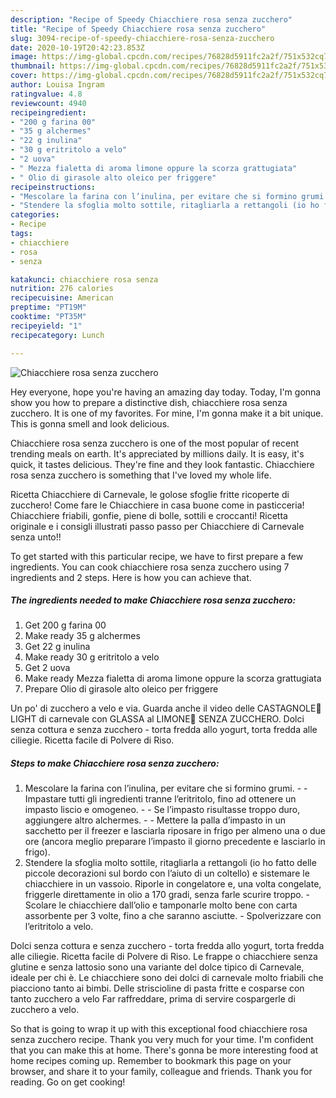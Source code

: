 ```yaml
---
description: "Recipe of Speedy Chiacchiere rosa senza zucchero"
title: "Recipe of Speedy Chiacchiere rosa senza zucchero"
slug: 3094-recipe-of-speedy-chiacchiere-rosa-senza-zucchero
date: 2020-10-19T20:42:23.853Z
image: https://img-global.cpcdn.com/recipes/76828d5911fc2a2f/751x532cq70/chiacchiere-rosa-senza-zucchero-recipe-main-photo.jpg
thumbnail: https://img-global.cpcdn.com/recipes/76828d5911fc2a2f/751x532cq70/chiacchiere-rosa-senza-zucchero-recipe-main-photo.jpg
cover: https://img-global.cpcdn.com/recipes/76828d5911fc2a2f/751x532cq70/chiacchiere-rosa-senza-zucchero-recipe-main-photo.jpg
author: Louisa Ingram
ratingvalue: 4.8
reviewcount: 4940
recipeingredient:
- "200 g farina 00"
- "35 g alchermes"
- "22 g inulina"
- "30 g eritritolo a velo"
- "2 uova"
- " Mezza fialetta di aroma limone oppure la scorza grattugiata"
- " Olio di girasole alto oleico per friggere"
recipeinstructions:
- "Mescolare la farina con l’inulina, per evitare che si formino grumi.  Impastare tutti gli ingredienti tranne l’eritritolo, fino ad ottenere un impasto liscio e omogeneo.  Se l’impasto risultasse troppo duro, aggiungere altro alchermes.  Mettere la palla d’impasto in un sacchetto per il freezer e lasciarla riposare in frigo per almeno una o due ore (ancora meglio preparare l’impasto il giorno precedente e lasciarlo in frigo)."
- "Stendere la sfoglia molto sottile, ritagliarla a rettangoli (io ho fatto delle piccole decorazioni sul bordo con l’aiuto di un coltello) e sistemare le chiacchiere in un vassoio. Riporle in congelatore e, una volta congelate, friggerle direttamente in olio a 170 gradi, senza farle scurire troppo. Scolare le chiacchiere dall’olio e tamponarle molto bene con carta assorbente per 3 volte, fino a che saranno asciutte. Spolverizzare con l’eritritolo a velo."
categories:
- Recipe
tags:
- chiacchiere
- rosa
- senza

katakunci: chiacchiere rosa senza 
nutrition: 276 calories
recipecuisine: American
preptime: "PT19M"
cooktime: "PT35M"
recipeyield: "1"
recipecategory: Lunch

---
```



![Chiacchiere rosa senza zucchero](https://img-global.cpcdn.com/recipes/76828d5911fc2a2f/751x532cq70/chiacchiere-rosa-senza-zucchero-recipe-main-photo.jpg)

Hey everyone, hope you're having an amazing day today. Today, I'm gonna show you how to prepare a distinctive dish, chiacchiere rosa senza zucchero. It is one of my favorites. For mine, I'm gonna make it a bit unique. This is gonna smell and look delicious.

Chiacchiere rosa senza zucchero is one of the most popular of recent trending meals on earth. It's appreciated by millions daily. It is easy, it's quick, it tastes delicious. They're fine and they look fantastic. Chiacchiere rosa senza zucchero is something that I've loved my whole life.

Ricetta Chiacchiere di Carnevale, le golose sfoglie fritte ricoperte di zucchero! Come fare le Chiacchiere in casa buone come in pasticceria! Chiacchiere friabili, gonfie, piene di bolle, sottili e croccanti! Ricetta originale e i consigli illustrati passo passo per Chiacchiere di Carnevale senza unto!!


To get started with this particular recipe, we have to first prepare a few ingredients. You can cook chiacchiere rosa senza zucchero using 7 ingredients and 2 steps. Here is how you can achieve that.

<!--inarticleads1-->

##### The ingredients needed to make Chiacchiere rosa senza zucchero:

1. Get 200 g farina 00
1. Make ready 35 g alchermes
1. Get 22 g inulina
1. Make ready 30 g eritritolo a velo
1. Get 2 uova
1. Make ready  Mezza fialetta di aroma limone oppure la scorza grattugiata
1. Prepare  Olio di girasole alto oleico per friggere


Un po&#39; di zucchero a velo e via. Guarda anche il video delle CASTAGNOLE🍡 LIGHT di carnevale con GLASSA al LIMONE🍋 SENZA ZUCCHERO. Dolci senza cottura e senza zucchero - torta fredda allo yogurt, torta fredda alle ciliegie. Ricetta facile di Polvere di Riso. 

<!--inarticleads2-->

##### Steps to make Chiacchiere rosa senza zucchero:

1. Mescolare la farina con l’inulina, per evitare che si formino grumi. -  - Impastare tutti gli ingredienti tranne l’eritritolo, fino ad ottenere un impasto liscio e omogeneo. -  - Se l’impasto risultasse troppo duro, aggiungere altro alchermes. -  - Mettere la palla d’impasto in un sacchetto per il freezer e lasciarla riposare in frigo per almeno una o due ore (ancora meglio preparare l’impasto il giorno precedente e lasciarlo in frigo).
1. Stendere la sfoglia molto sottile, ritagliarla a rettangoli (io ho fatto delle piccole decorazioni sul bordo con l’aiuto di un coltello) e sistemare le chiacchiere in un vassoio. Riporle in congelatore e, una volta congelate, friggerle direttamente in olio a 170 gradi, senza farle scurire troppo. - Scolare le chiacchiere dall’olio e tamponarle molto bene con carta assorbente per 3 volte, fino a che saranno asciutte. - Spolverizzare con l’eritritolo a velo.


Dolci senza cottura e senza zucchero - torta fredda allo yogurt, torta fredda alle ciliegie. Ricetta facile di Polvere di Riso. Le frappe o chiacchiere senza glutine e senza lattosio sono una variante del dolce tipico di Carnevale, ideale per chi è. Le chiacchiere sono dei dolci di carnevale molto friabili che piacciono tanto ai bimbi. Delle striscioline di pasta fritte e cosparse con tanto zucchero a velo Far raffreddare, prima di servire cospargerle di zucchero a velo. 

So that is going to wrap it up with this exceptional food chiacchiere rosa senza zucchero recipe. Thank you very much for your time. I'm confident that you can make this at home. There's gonna be more interesting food at home recipes coming up. Remember to bookmark this page on your browser, and share it to your family, colleague and friends. Thank you for reading. Go on get cooking!

